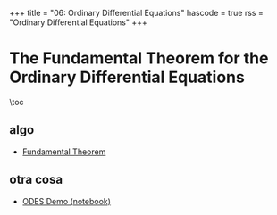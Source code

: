 +++
title = "06: Ordinary Differential Equations"
hascode = true
rss = "Ordinary Differential Equations"
+++

# The Fundamental Theorem for the Ordinary Differential Equations

\toc

## algo

- [Fundamental Theorem](../ODE_Fundamental_Euler.pdf)

## otra cosa

- [ODES Demo (notebook)](../ODES_Demo.ipynb)

